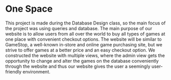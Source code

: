 # One Space
 This project is made during the Database Design class, so the main focus of the project was using queries and database. The main purpose of our website is to allow users from all over the world to buy all types of games at one                  place with convenient checkout options. The website will be similar to GameStop, a well-known in-store and online            game purchasing site, but we strive to offer games at a better price and an easy                checkout option. We constructed the website with multiple views, where the           admin view gets the opportunity to change and alter the games on the database              conveniently through the website and thus our website gives the user a            seemingly user-friendly environment.
